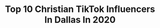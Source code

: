 ---
title: Top 10 Christian TikTok Influencers In Dallas In 2020
description: >-
  Find top christian TikTok influencers in Dallas in 2020. Most popular hashtags: #dallas #musicmatters #itsaremix #christian.
platform: TikTok
profiles:
  - username: "sampeterslpc"
    fullname: >-
      sampeters82
    location: "United States"
    followers: 5479
    engagement: 1112
    commentsToLikes: 0.083113
    id: ck9f8lp7o349i0j78ypqszaoe
    verified: false
    hashtags: "#mickeymouseclub, #beourguest, #coco, #imperialmarch"
  - username: "ninomerica"
    fullname: >-
      Nino America
    location: "United States"
    followers: 13582
    engagement: 1041
    commentsToLikes: 0.079981
    id: cka9of1015n6f0i78ndyvgas8
    verified: false
    hashtags: "#caughtontape, #midland, #godbless, #burn"
  - username: "christianwhite.tok"
    fullname: >-
      Christian White
    location: "United States"
    followers: 73137
    engagement: 1653
    commentsToLikes: 0.045968
    id: ck8fa3rxf43qc0j78wnyjb0sc
    verified: false
    hashtags: "#baller, #splashchallenge, #espn, #dance"
  - username: "christiancaniff"
    fullname: >-
      Christian Caniff
    location: "United States"
    followers: 511062
    engagement: 493
    commentsToLikes: 0.008268
    id: ck9flohwnp6hw0j78yaie5kw3
    verified: false
    hashtags: "#toosieslide, #homedepot, #doritos, #epicfail"
  - username: "katherine.maury"
    fullname: >-
      Katherine Maury ✪
    location: "United States"
    followers: 6153
    engagement: 1894
    commentsToLikes: 0.090126
    id: ck8kh4d0ml9ey0j78t5thf568
    verified: false
    hashtags: "#fortworth, #home, #privilege, #instagram"
  - username: "_josiah.g"
    fullname: >-
      Josiah Granderson
    location: "United States"
    followers: 17844
    engagement: 1469
    commentsToLikes: 0.040246
    id: ck9r4ppydw3yi0j78besmm7r6
    verified: false
    hashtags: "#cursedimages, #remix, #cali, #english"
  - username: "brieannajames_"
    fullname: >-
      brieannajames
    location: "United States"
    followers: 129210
    engagement: 903
    commentsToLikes: 0.042026
    id: cka9qgwxz7zq20i78rajr8u7f
    verified: false
    hashtags: "#poseathome, #victoriouscast, #tiktokcovers, #guess"
  - username: "dee_liamsworld"
    fullname: >-
      Derrick Lansing
    location: "United States"
    followers: 2787
    engagement: 859
    commentsToLikes: 0.078511
    id: ck9nidysngter0j787bgaohmd
    verified: false
    hashtags: "#stayathome, #musicmatters, #struggleisreal, #waterchallange"
  - username: "yungski1"
    fullname: >-
      Cristian Baul
    location: "United States"
    followers: 2612
    engagement: 2038
    commentsToLikes: 0.094990
    id: cka7v2kksuhg40i78hdmpsswf
    verified: false
    hashtags: "#earthday, #keepsupporting, #smirk, #zyxbca"
  - username: "cristianjortiz"
    fullname: >-
      Cristian Ortiz
    location: "United States"
    followers: 23093
    engagement: 1703
    commentsToLikes: 0.056246
    id: cka6qcyr5n1r60i78m05mewk8
    verified: false
    hashtags: "#album, #girl, #butterflies, #favoritefit"
---